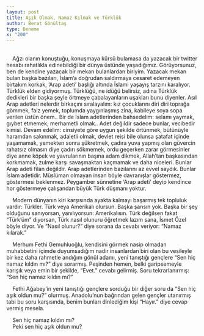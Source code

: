 ```yaml
---
layout: post
title: Aşık Olmak, Namaz Kılmak ve Türklük
author: Berat Gönültaş
type: Deneme
x: "200"
---
```

<br/>
&nbsp;&nbsp;&nbsp;&nbsp;Ağzı olanın konuştuğu, konuşmaya kürsü bulamasa da yazacak bir twitter hesabı rahatlıkla edinebildiği bir dünya üstünde yaşadığımız. Görüyorsunuz, ben de kendine yazacak bir mekan bulanlardan biriyim. Yazacak mekan bulan başka bazıları, İslam’a doğrudan saldırmaya cesaret edemeyen birtakım korkak, ‘Arap adeti’ başlığı altında İslami yaşayış tarzını karalıyor. Türklük elden gidiyormuş. Türklüğü, ne idüğü belirsiz, adına Türklük dedikleri bir başka şeyle örtmeye çabalayanların uşakları bunu diyenler. Asıl Arap adetleri nelerdir birkaçını sıralayalım: kız çocuklarını diri diri toprağa gömmek, faiz yemek, toplumda yaygınlaşmış zina, kabileye soya sopa verilen üstün önem.. Bir de İslam adetlerinden bahsedelim: selamı yaymak, gıybet etmemek, merhametli olmak.. Adet değildir sadece bunlar, vecibedir kimisi. Devam edelim: cinsiyete göre uygun şekilde örtünmek, bütünüyle haramdan sakınmak, adaletli olmak, devlet reisi bile olunsa şatafat içinde yaşamamak, yemekten sonra şükretmek, çadıra yuva yapmış olan güvercin rahatsız olmasın diye çadırı sökmemek, ordu geçerken zarar görmesinler diye anne köpek ve yavrularının başına adam dikmek, Allah’tan başkasından korkmamak, zulme karşı savaşmaktan kaçmamak ve daha niceleri. Bunlar Arap adeti filan değildir. Arap adetlerinden bazılarını az evvel saydık. Bunlar İslam adetidir. Müslüman olmayan insan böyle davranışlar göstermez, göstermesi beklenmez. Peygamber sünnetine ‘Arap adeti’ deyip kendince hor göstermeye çalışandan büyük Türk düşmanı yoktur.

&nbsp;&nbsp;&nbsp;&nbsp;Modern dünyanın kiri karşısında ayakta kalmayı başarmış tek topluluk vardır: Türkler. Türk veya Amerikalı olursun. Başka şansın yok. Başka bir şey olduğunu sanıyorsan, yanılıyorsun: Amerikalısın. Türk değilsen fakat “Türk’üm” diyorsan, Türk nasıl olunuru öğretmek lazım sana, İsmet Özel böyle diyor. Ve “Nasıl olunur?” diye sorana da cevabı veriyor: “Namaz kılarak.”

&nbsp;&nbsp;&nbsp;&nbsp;Merhum Fethi Gemuhluoğlu, kendisini görmek nasip olmadan muhabbetini içimde duyumsadığım nadir insanlardan biri olan bu vesileyle bir kez daha rahmetle andığım gönül adamı, yeni tanıştığı gençlere “Sen hiç namaz kıldın mı?” diye sorarmış. Peşinden hemen, belki garipsemeyle karışık veya emin bir şekilde, “Evet.” cevabı gelirmiş. Soru tekrarlanırmış: “Sen hiç namaz kıldın mı?”

&nbsp;&nbsp;&nbsp;&nbsp;Fethi Ağabey’in yeni tanıştığı gençlere sorduğu bir diğer soru da “Sen hiç aşık oldun mu?” olurmuş. Anadolu’nun bağrından gelen gençler utanırmış tabi bu soru karşısında, benim bunları dinlediğim kişi “Hayır.” diye cevap vermiş mesela.

&nbsp;&nbsp;&nbsp;&nbsp;Sen hiç namaz kıldın mı?  
&nbsp;&nbsp;&nbsp;&nbsp;Peki sen hiç aşık oldun mu?
